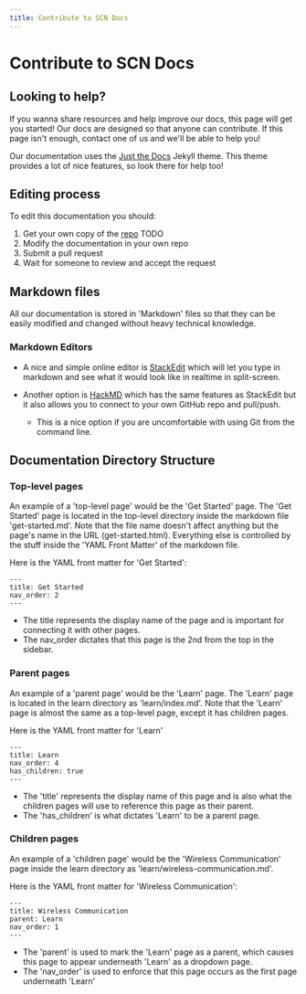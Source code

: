 ```yaml
---
title: Contribute to SCN Docs
---
```


# Contribute to SCN Docs

## Looking to help?

If you wanna share resources and help improve our docs, this page will get you started!
Our docs are designed so that anyone can contribute. If this page isn't enough, contact one of
us and we'll be able to help you!

Our documentation uses the [Just the Docs](https://pmarsceill.github.io/just-the-docs/) Jekyll theme.
This theme provides a lot of nice features, so look there for help too!

## Editing process
To edit this documentation you should:
1. Get your own copy of the [repo](example.com) TODO
2. Modify the documentation in your own repo
3. Submit a pull request
4. Wait for someone to review and accept the request

## Markdown files
All our documentation is stored in 'Markdown' files so that they can be easily
modified and changed without heavy technical knowledge.

### Markdown Editors

- A nice and simple online editor is [StackEdit](https://stackedit.io/app#) which will let you type in markdown and see what it would look like in realtime in split-screen.

- Another option is [HackMD](https://hackmd.io/) which has the same features as StackEdit
but it also allows you to connect to your own GitHub repo and pull/push.
	- This is a nice option if you are uncomfortable with using Git from the command line.

## Documentation Directory Structure

### Top-level pages
An example of a 'top-level page' would be the 'Get Started' page.
The 'Get Started' page is located in the top-level directory inside the markdown file
'get-started.md'. Note that the file name doesn't affect anything but the page's name
in the URL (get-started.html). Everything else is controlled by the stuff inside
the 'YAML Front Matter' of the markdown file.

Here is the YAML front matter for 'Get Started':
```
---
title: Get Started
nav_order: 2
---
```

- The title represents the display name of the page and is important for connecting it with other pages.
- The nav_order dictates that this page is the 2nd from the top in the sidebar.

### Parent pages
An example of a 'parent page' would be the 'Learn' page.
The 'Learn' page is located in the learn directory as 'learn/index.md'.
Note that the 'Learn' page is almost the same as a top-level page, except it has children pages.

Here is the YAML front matter for 'Learn'
```
---
title: Learn
nav_order: 4
has_children: true
---
```

- The 'title' represents the display name of this page and is also what the children
pages will use to reference this page as their parent.
- The 'has_children' is what dictates 'Learn' to be a parent page.

### Children pages
An example of a 'children page' would be the 'Wireless Communication' page inside the learn directory as 'learn/wireless-communication.md'.

Here is the YAML front matter for 'Wireless Communication':
```
---
title: Wireless Communication
parent: Learn
nav_order: 1
---
```

- The 'parent' is used to mark the 'Learn' page as a parent, which causes this page to
appear underneath 'Learn' as a dropdown page.
- The 'nav_order' is used to enforce that this page occurs as the first page underneath 'Learn'
